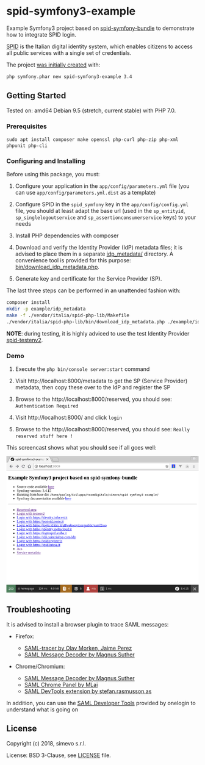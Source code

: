# spid-symfony3-example

Example Symfony3 project based on [spid-symfony-bundle](https://github.com/italia/spid-symfony-bundle) to demonstrate how to integrate SPID login.

[SPID](https://www.spid.gov.it/) is the Italian digital identity system, which enables citizens to access all public services with a single set of credentials.

The project [was initially created](https://symfony.com/doc/3.4/setup.html) with:

```sh
php symfony.phar new spid-symfony3-example 3.4
```

## Getting Started

Tested on: amd64 Debian 9.5 (stretch, current stable) with PHP 7.0.

### Prerequisites

```
sudo apt install composer make openssl php-curl php-zip php-xml phpunit php-cli
```

### Configuring and Installing

Before using this package, you must:

1. Configure your application in the `app/config/parameters.yml` file (you can use `app/config/parameters.yml.dist` as a template)

2. Configure SPID in the `spid_symfony` key in the `app/config/config.yml` file, you should at least adapt the base url (used in the `sp_entityid`, `sp_singlelogoutservice` and `sp_assertionconsumerservice` keys) to your needs

3. Install PHP dependencies with composer

4. Download and verify the Identity Provider (IdP) metadata files; it is advised to place them in a separate [idp_metadata/](example/idp_metadata/) directory. A convenience tool is provided for this purpose: [bin/download_idp_metadata.php](bin/download_idp_metadata.php).

5. Generate key and certificate for the Service Provider (SP).

The last three steps can be performed in an unattended fashion with:
```sh
composer install
mkdir -p example/idp_metadata
make -f ./vendor/italia/spid-php-lib/Makefile
./vendor/italia/spid-php-lib/bin/download_idp_metadata.php ./example/idp_metadata
```

**NOTE**: during testing, it is highly adviced to use the test Identity Provider [spid-testenv2](https://github.com/italia/spid-testenv2).

### Demo

  1. Execute the `php bin/console server:start` command

  2. Visit http://localhost:8000/metadata to get the SP (Service Provider) metadata, then copy these over to the IdP and register the SP

  3. Browse to the http://localhost:8000/reserved, you should see: `Authentication Required`

  4. Visit http://localhost:8000/ and click `login`

  5. Browse to the http://localhost:8000/reserved, you should see: `Really reserved stuff here !`

This screencast shows what you should see if all goes well:

![img](images/screencast.gif)

## Troubleshooting

It is advised to install a browser plugin to trace SAML messages:

- Firefox:

  - [SAML-tracer by Olav Morken, Jaime Perez](https://addons.mozilla.org/en-US/firefox/addon/saml-tracer/)
  - [SAML Message Decoder by Magnus Suther](https://addons.mozilla.org/en-US/firefox/addon/saml-message-decoder-extension/)

- Chrome/Chromium:

  - [SAML Message Decoder by Magnus Suther](https://chrome.google.com/webstore/detail/saml-message-decoder/mpabchoaimgbdbbjjieoaeiibojelbhm)
  - [SAML Chrome Panel by MLai](https://chrome.google.com/webstore/detail/saml-chrome-panel/paijfdbeoenhembfhkhllainmocckace)
  - [SAML DevTools extension by stefan.rasmusson.as](https://chrome.google.com/webstore/detail/saml-devtools-extension/jndllhgbinhiiddokbeoeepbppdnhhio)

In addition, you can use the [SAML Developer Tools](https://www.samltool.com/online_tools.php) provided by onelogin to understand what is going on

## License

Copyright (c) 2018, simevo s.r.l.

License: BSD 3-Clause, see [LICENSE](LICENSE) file.
